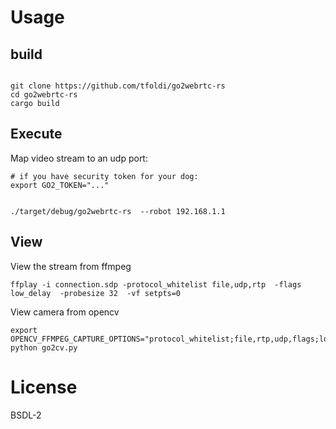 # Usage


## build
```

git clone https://github.com/tfoldi/go2webrtc-rs
cd go2webrtc-rs
cargo build
```

## Execute


Map video stream to an udp port:

```
# if you have security token for your dog:
export GO2_TOKEN="..."


./target/debug/go2webrtc-rs  --robot 192.168.1.1
```

## View

View the stream from ffmpeg
```
ffplay -i connection.sdp -protocol_whitelist file,udp,rtp  -flags low_delay  -probesize 32  -vf setpts=0
```

View camera from opencv

```
export OPENCV_FFMPEG_CAPTURE_OPTIONS="protocol_whitelist;file,rtp,udp,flags;low_delay,probesize;32,vf;setpts=0"
python go2cv.py

```

# License

BSDL-2
